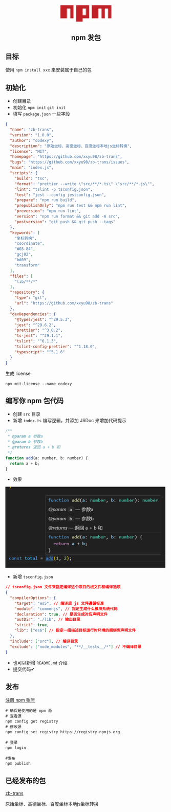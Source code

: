 <div align="center">
  <img src="./public/npm-logo.svg" width="160" />
  <h2>npm 发包</h2>
</div>


## 目标

使用 `npm install xxx` 来安装属于自己的包

## 初始化

- 创建目录
- 初始化 `npm init` `git init`
- 填写 `package.json` 一些字段

```json
{
  "name": "zb-trans",
  "version": "1.0.0",
  "author": "codexy",
  "description": "原始坐标、高德坐标、百度坐标本地js坐标转换",
  "license": "MIT",
  "homepage": "https://github.com/xxyu98/zb-trans",
  "bugs": "https://github.com/xxyu98/zb-trans/issues",
  "main": "index.js",
  "scripts": {
    "build": "tsc",
    "format": "prettier --write \"src/**/*.ts\" \"src/**/*.js\"",
    "lint": "tslint -p tsconfig.json",
    "test": "jest --config jestconfig.json",
    "prepare": "npm run build",
    "prepublishOnly": "npm run test && npm run lint",
    "preversion": "npm run lint",
    "version": "npm run format && git add -A src",
    "postversion": "git push && git push --tags"
  },
  "keywords": [
    "坐标转换",
    "coordinate",
    "WGS-84",
    "gcj02",
    "bd09",
    "transform"
  ],
  "files": [
    "lib/**/*"
  ],
  "repository": {
    "type": "git",
    "url": "https://github.com/xxyu98/zb-trans"
  },
  "devDependencies": {
    "@types/jest": "^29.5.3",
    "jest": "^29.6.2",
    "prettier": "^3.0.2",
    "ts-jest": "^29.1.1",
    "tslint": "^6.1.3",
    "tslint-config-prettier": "^1.18.0",
    "typescript": "^5.1.6"
  }
}

```
生成 license

```shell
npx mit-license --name codexy
```

## 编写你 npm 包代码

- 创建 `src` 目录
- 新增 `index.ts` 编写逻辑，并添加 JSDoc 来增加代码提示

```js
/**
 * @param a 参数a
 * @param b 参数b
 * @returns 返回 a + b 和
 */
function add(a: number, b: number) {
  return a + b;
}
```

- 效果

<img src="./public/npm-tip.png" width="500" />

- 新增  `tsconfig.json` 

```json
// tsconfig.json 文件来指定编译这个项目的根文件和编译选项
{
  "compilerOptions": {
    "target": "es5", // 编译后 js 文件遵循标准
    "module": "commonjs", // 指定生成什么模块系统代码
    "declaration": true, // 是否生成对应声明文件
    "outDir": "./lib", // 输出目录
    "strict": true,
    "lib": ["es6"] // 指定一组描述目标运行时环境的捆绑库声明文件
  },
  "include": ["src"], // 编译目录
  "exclude": ["node_modules", "**/__tests__/*"] // 不编译目录
}
```

- 也可以新增 `README.md` 介绍
- 提交代码✔

## 发布

[注册 npm 账号](https://www.npmjs.com/)

```shell
# 确保是使用的是 npm 源
# 查看源
npm config get registry
# 修改源
npm config set registry https://registry.npmjs.org

# 登录
npm login

#发布
npm publish
```

## 已经发布的包
[zb-trans](https://www.npmjs.com/package/zb-trans)

原始坐标、高德坐标、百度坐标本地js坐标转换